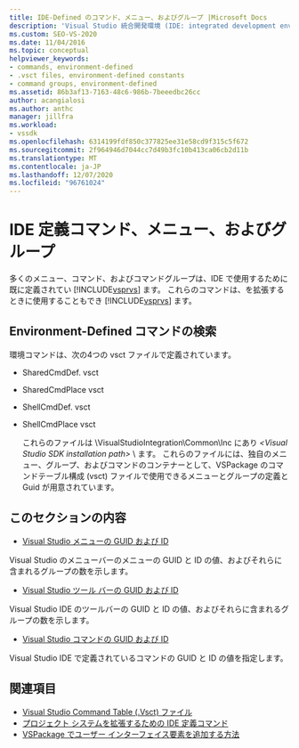 ```yaml
---
title: IDE-Defined のコマンド、メニュー、およびグループ |Microsoft Docs
description: 'Visual Studio 統合開発環境 (IDE: integrated development environment) で定義されているメニュー、コマンド、およびコマンドグループについて説明します。'
ms.custom: SEO-VS-2020
ms.date: 11/04/2016
ms.topic: conceptual
helpviewer_keywords:
- commands, environment-defined
- .vsct files, environment-defined constants
- command groups, environment-defined
ms.assetid: 86b3af13-7163-48c6-986b-7beeedbc26cc
author: acangialosi
ms.author: anthc
manager: jillfra
ms.workload:
- vssdk
ms.openlocfilehash: 6314199fdf850c377825ee31e58cd9f315c5f672
ms.sourcegitcommit: 2f964946d7044cc7d49b3fc10b413ca06cb2d11b
ms.translationtype: MT
ms.contentlocale: ja-JP
ms.lasthandoff: 12/07/2020
ms.locfileid: "96761024"
---
```

# <a name="ide-defined-commands-menus-and-groups"></a>IDE 定義コマンド、メニュー、およびグループ
多くのメニュー、コマンド、およびコマンドグループは、IDE で使用するために既に定義されてい [!INCLUDE[vsprvs](../../code-quality/includes/vsprvs_md.md)] ます。 これらのコマンドは、を拡張するときに使用することもでき [!INCLUDE[vsprvs](../../code-quality/includes/vsprvs_md.md)] ます。

## <a name="finding-environment-defined-commands"></a>Environment-Defined コマンドの検索
 環境コマンドは、次の4つの vsct ファイルで定義されています。

- SharedCmdDef. vsct

- SharedCmdPlace vsct

- ShellCmdDef. vsct

- ShellCmdPlace vsct

  これらのファイルは \VisualStudioIntegration\Common\Inc にあり *\<Visual Studio SDK installation path>* \\ ます。 これらのファイルには、独自のメニュー、グループ、およびコマンドのコンテナーとして、VSPackage のコマンドテーブル構成 (vsct) ファイルで使用できるメニューとグループの定義と Guid が用意されています。

## <a name="in-this-section"></a>このセクションの内容
- [Visual Studio メニューの GUID および ID](../../extensibility/internals/guids-and-ids-of-visual-studio-menus.md)

 Visual Studio のメニューバーのメニューの GUID と ID の値、およびそれらに含まれるグループの数を示します。

- [Visual Studio ツール バーの GUID および ID](../../extensibility/internals/guids-and-ids-of-visual-studio-toolbars.md)

 Visual Studio IDE のツールバーの GUID と ID の値、およびそれらに含まれるグループの数を示します。

- [Visual Studio コマンドの GUID および ID](../../extensibility/internals/guids-and-ids-of-visual-studio-commands.md)

 Visual Studio IDE で定義されているコマンドの GUID と ID の値を指定します。

## <a name="see-also"></a>関連項目
- [Visual Studio Command Table (.Vsct) ファイル](../../extensibility/internals/visual-studio-command-table-dot-vsct-files.md)
- [プロジェクト システムを拡張するための IDE 定義コマンド](../../extensibility/internals/ide-defined-commands-for-extending-project-systems.md)
- [VSPackage でユーザー インターフェイス要素を追加する方法](../../extensibility/internals/how-vspackages-add-user-interface-elements.md)
